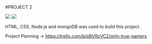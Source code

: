 #PROJECT 2

<img src="https://github.com/glopez0314/Project_2/blob/main/assets/Screenshot%2023-07-21%20at%10.38.13%20AM.png"/>

<img src="https://github.com/glopez0314/Minesweeper-Game-Project/blob/main/assets/Screenshot%2023-07-21%20at%10.40.06%20AM.png"/>

HTML, CSS, Node.js and mongoDB was used to build this project.

Project Planning -> https://trello.com/b/pBVRzVCZ/only-true-gamers
